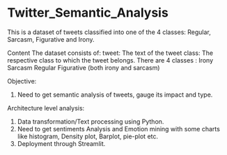 # Twitter_Semantic_Analysis

This is a dataset of tweets classified into one of the 4 classes: Regular, Sarcasm, Figurative and Irony.

Content
The dataset consists of:
tweet: The text of the tweet
class: The respective class to which the tweet belongs. There are 4 classes :
Irony
Sarcasm
Regular
Figurative (both irony and sarcasm) 

Objective:
1.	Need to get semantic analysis of tweets, gauge its impact and type.
   
Architecture level analysis:
1.	Data transformation/Text processing using Python.
2.	Need to get sentiments Analysis and Emotion mining with some charts like histogram, Density plot, Barplot, pie-plot etc. 
3.	Deployment through Streamlit.
